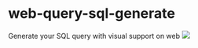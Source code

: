 # web-query-sql-generate
Generate your SQL query with visual support on web
![](https://img.shields.io/appveyor/tests/thiagoloureiro/dapper-crud-extension.svg)
